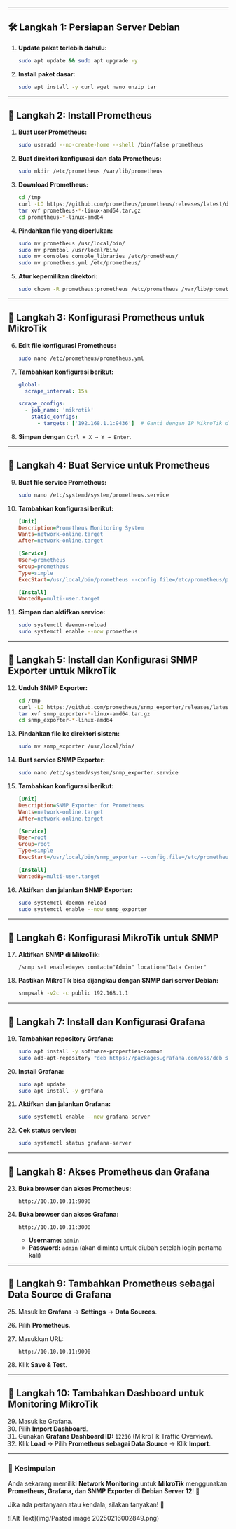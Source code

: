 
---

## **🛠️ Langkah 1: Persiapan Server Debian**

1. **Update paket terlebih dahulu:**
    
    ```bash
    sudo apt update && sudo apt upgrade -y
    ```
    
2. **Install paket dasar:**
    
    ```bash
    sudo apt install -y curl wget nano unzip tar
    ```
    

---

## **📌 Langkah 2: Install Prometheus**

1. **Buat user Prometheus:**
    
    ```bash
    sudo useradd --no-create-home --shell /bin/false prometheus
    ```
    
2. **Buat direktori konfigurasi dan data Prometheus:**
    
    ```bash
    sudo mkdir /etc/prometheus /var/lib/prometheus
    ```
    
3. **Download Prometheus:**
    
    ```bash
    cd /tmp
    curl -LO https://github.com/prometheus/prometheus/releases/latest/download/prometheus-*-linux-amd64.tar.gz
    tar xvf prometheus-*-linux-amd64.tar.gz
    cd prometheus-*-linux-amd64
    ```
    
4. **Pindahkan file yang diperlukan:**
    
    ```bash
    sudo mv prometheus /usr/local/bin/
    sudo mv promtool /usr/local/bin/
    sudo mv consoles console_libraries /etc/prometheus/
    sudo mv prometheus.yml /etc/prometheus/
    ```
    
5. **Atur kepemilikan direktori:**
    
    ```bash
    sudo chown -R prometheus:prometheus /etc/prometheus /var/lib/prometheus
    ```
    

---

## **📌 Langkah 3: Konfigurasi Prometheus untuk MikroTik**

6. **Edit file konfigurasi Prometheus:**
    
    ```bash
    sudo nano /etc/prometheus/prometheus.yml
    ```
    
7. **Tambahkan konfigurasi berikut:**
    
    ```yaml
    global:
      scrape_interval: 15s
    
    scrape_configs:
      - job_name: 'mikrotik'
        static_configs:
          - targets: ['192.168.1.1:9436']  # Ganti dengan IP MikroTik dan port SNMP Exporter jika digunakan
    ```
    
8. **Simpan dengan** `Ctrl + X → Y → Enter`.

---

## **📌 Langkah 4: Buat Service untuk Prometheus**

9. **Buat file service Prometheus:**
    
    ```bash
    sudo nano /etc/systemd/system/prometheus.service
    ```
    
10. **Tambahkan konfigurasi berikut:**
    
    ```ini
    [Unit]
    Description=Prometheus Monitoring System
    Wants=network-online.target
    After=network-online.target
    
    [Service]
    User=prometheus
    Group=prometheus
    Type=simple
    ExecStart=/usr/local/bin/prometheus --config.file=/etc/prometheus/prometheus.yml --storage.tsdb.path=/var/lib/prometheus
    
    [Install]
    WantedBy=multi-user.target
    ```
    
11. **Simpan dan aktifkan service:**
    
    ```bash
    sudo systemctl daemon-reload
    sudo systemctl enable --now prometheus
    ```
    

---

## **📌 Langkah 5: Install dan Konfigurasi SNMP Exporter untuk MikroTik**

12. **Unduh SNMP Exporter:**
    
    ```bash
    cd /tmp
    curl -LO https://github.com/prometheus/snmp_exporter/releases/latest/download/snmp_exporter-*-linux-amd64.tar.gz
    tar xvf snmp_exporter-*-linux-amd64.tar.gz
    cd snmp_exporter-*-linux-amd64
    ```
    
13. **Pindahkan file ke direktori sistem:**
    
    ```bash
    sudo mv snmp_exporter /usr/local/bin/
    ```
    
14. **Buat service SNMP Exporter:**
    
    ```bash
    sudo nano /etc/systemd/system/snmp_exporter.service
    ```
    
15. **Tambahkan konfigurasi berikut:**
    
    ```ini
    [Unit]
    Description=SNMP Exporter for Prometheus
    Wants=network-online.target
    After=network-online.target
    
    [Service]
    User=root
    Group=root
    Type=simple
    ExecStart=/usr/local/bin/snmp_exporter --config.file=/etc/prometheus/snmp.yml
    
    [Install]
    WantedBy=multi-user.target
    ```
    
16. **Aktifkan dan jalankan SNMP Exporter:**
    
    ```bash
    sudo systemctl daemon-reload
    sudo systemctl enable --now snmp_exporter
    ```
    

---

## **📌 Langkah 6: Konfigurasi MikroTik untuk SNMP**

17. **Aktifkan SNMP di MikroTik:**
    
    ```shell
    /snmp set enabled=yes contact="Admin" location="Data Center"
    ```
    
18. **Pastikan MikroTik bisa dijangkau dengan SNMP dari server Debian:**
    
    ```bash
    snmpwalk -v2c -c public 192.168.1.1
    ```
    

---

## **📌 Langkah 7: Install dan Konfigurasi Grafana**

19. **Tambahkan repository Grafana:**
    
    ```bash
    sudo apt install -y software-properties-common
    sudo add-apt-repository "deb https://packages.grafana.com/oss/deb stable main"
    ```
    
20. **Install Grafana:**
    
    ```bash
    sudo apt update
    sudo apt install -y grafana
    ```
    
21. **Aktifkan dan jalankan Grafana:**
    
    ```bash
    sudo systemctl enable --now grafana-server
    ```
    
22. **Cek status service:**
    
    ```bash
    sudo systemctl status grafana-server
    ```
    

---

## **📌 Langkah 8: Akses Prometheus dan Grafana**

23. **Buka browser dan akses Prometheus:**
    
    ```
    http://10.10.10.11:9090
    ```
    
24. **Buka browser dan akses Grafana:**
    
    ```
    http://10.10.10.11:3000
    ```
    
    - **Username:** `admin`
    - **Password:** `admin` (akan diminta untuk diubah setelah login pertama kali)

---

## **📌 Langkah 9: Tambahkan Prometheus sebagai Data Source di Grafana**

25. Masuk ke **Grafana** → **Settings** → **Data Sources**.
26. Pilih **Prometheus**.
27. Masukkan URL:
    
    ```
    http://10.10.10.11:9090
    ```
    
28. Klik **Save & Test**.

---

## **📌 Langkah 10: Tambahkan Dashboard untuk Monitoring MikroTik**

29. Masuk ke Grafana.
30. Pilih **Import Dashboard**.
31. Gunakan **Grafana Dashboard ID:** `12216` (MikroTik Traffic Overview).
32. Klik **Load** → Pilih **Prometheus sebagai Data Source** → Klik **Import**.

---

### **🎯 Kesimpulan**

Anda sekarang memiliki **Network Monitoring** untuk **MikroTik** menggunakan **Prometheus, Grafana, dan SNMP Exporter** di **Debian Server 12**! 🎉

Jika ada pertanyaan atau kendala, silakan tanyakan! 🚀


![Alt Text](img/Pasted image 20250216002849.png)
